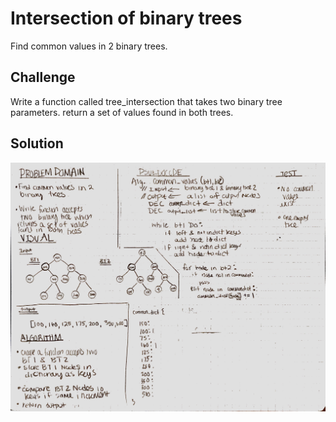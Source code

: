 # Intersection of binary trees
Find common values in 2 binary trees.

## Challenge
Write a function called tree_intersection that takes two binary tree parameters.
return a set of values found in both trees.

## Solution
<!-- Embedded whiteboard image -->
![common trees whiteboard](../../assets/common_trees.jpg)
